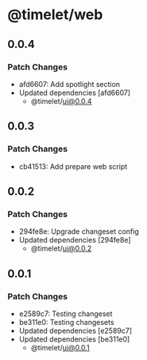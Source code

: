 # @timelet/web

## 0.0.4

### Patch Changes

- afd6607: Add spotlight section
- Updated dependencies [afd6607]
  - @timelet/ui@0.0.4

## 0.0.3

### Patch Changes

- cb41513: Add prepare web script

## 0.0.2

### Patch Changes

- 294fe8e: Upgrade changeset config
- Updated dependencies [294fe8e]
  - @timelet/ui@0.0.2

## 0.0.1

### Patch Changes

- e2589c7: Testing changeset
- be311e0: Testing changesets
- Updated dependencies [e2589c7]
- Updated dependencies [be311e0]
  - @timelet/ui@0.0.1
